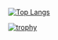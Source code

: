 [![Top Langs](https://github-readme-stats.vercel.app/api/top-langs/?username=SuuCH&layout=compact&theme=dark)](https://github.com/anuraghazra/github-readme-stats)

[![trophy](https://github-profile-trophy.vercel.app/?username=SuuCH&row=2&column=3)](https://github.com/ryo-ma/github-profile-trophy)
